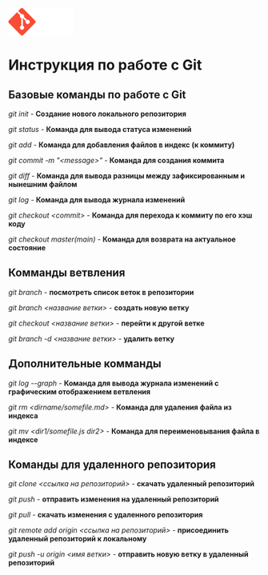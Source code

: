 
![logo](logo.png)
# Инструкция по работе с Git
## Базовые команды по работе с Git

*git init* - **Создание нового локального репозитория**

*git status* - **Команда для вывода статуса изменений**

*git add* - **Команда для добавления файлов в индекс (к коммиту)**

*git commit -m "\<message>"* - **Команда для создания коммита**

*git diff* - **Команда для вывода разницы между зафиксированным и нынешним файлом**

*git log* - **Команда для вывода журнала изменений**

*git checkout \<commit>* - **Команда для перехода к коммиту по его хэш коду**

*git checkout master(main)* - **Команда для возврата на актуальное состояние**

## Комманды ветвления

*git branch* - **посмотреть список веток в репозитории**

*git branch \<название ветки>* - **создать новую ветку**

*git checkout \<название ветки>* - **перейти к другой ветке**

*git branch -d \<название ветки>* - **удалить ветку**

## Дополнительные комманды

*git log --graph* - **Команда для вывода журнала изменений с графическим отображением ветвления**

*git rm <dirname/somefile.md>* - **Команда для удаления файла из индекса**

*git mv <dir1/somefile.js dir2>* - **Команда для переименовывания файла в индексе**

## Команды для удаленного репозитория

*git clone <ссылка на репозиторий>* - **скачать удаленный репозиторий**

*git push* - **отправить изменения на удаленный репозиторий**

*git pull* - **скачать изменения с удаленного репозитория**

*git remote add origin <ссылка на репозиторий>* - **присоединить удаленный репозиторий к локальному**

*git push -u origin <имя ветки>* - **отправить новую ветку в удаленный репозиторий**